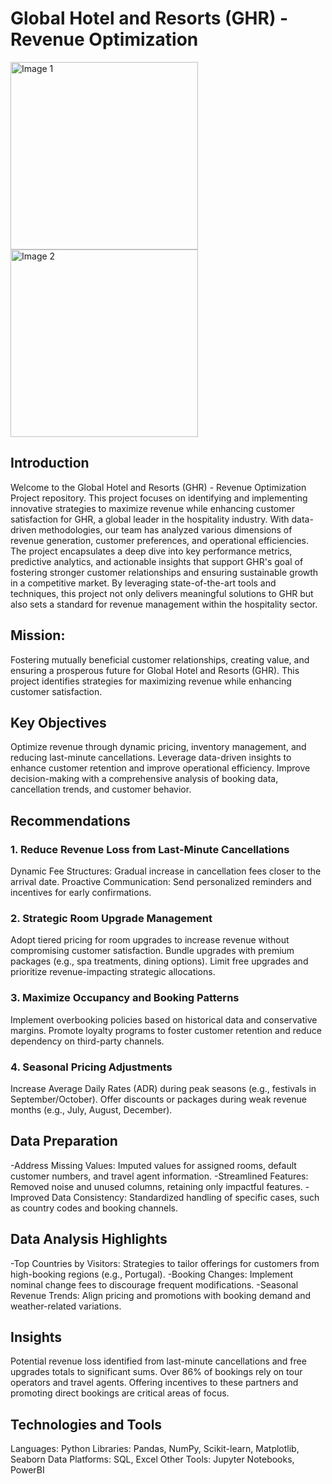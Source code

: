 # Global Hotel and Resorts (GHR) - Revenue Optimization
<img src="https://github.com/user-attachments/assets/a3ee7a07-1e07-4e97-b2f6-7b1172556cc3" alt="Image 1" width="300">
<img src="https://github.com/user-attachments/assets/0fc36d36-973c-4245-86c8-ea750570b447" alt="Image 2" width="300">

## Introduction
Welcome to the Global Hotel and Resorts (GHR) - Revenue Optimization Project repository. This project focuses on identifying and implementing innovative strategies to maximize revenue while enhancing customer satisfaction for GHR, a global leader in the hospitality industry. With data-driven methodologies, our team has analyzed various dimensions of revenue generation, customer preferences, and operational efficiencies. The project encapsulates a deep dive into key performance metrics, predictive analytics, and actionable insights that support GHR's goal of fostering stronger customer relationships and ensuring sustainable growth in a competitive market. By leveraging state-of-the-art tools and techniques, this project not only delivers meaningful solutions to GHR but also sets a standard for revenue management within the hospitality sector.

## Mission:
Fostering mutually beneficial customer relationships, creating value, and ensuring a prosperous future for Global Hotel and Resorts (GHR). This project identifies strategies for maximizing revenue while enhancing customer satisfaction.

## Key Objectives
Optimize revenue through dynamic pricing, inventory management, and reducing last-minute cancellations.
Leverage data-driven insights to enhance customer retention and improve operational efficiency.
Improve decision-making with a comprehensive analysis of booking data, cancellation trends, and customer behavior.

## Recommendations
### 1. Reduce Revenue Loss from Last-Minute Cancellations
Dynamic Fee Structures: Gradual increase in cancellation fees closer to the arrival date.
Proactive Communication: Send personalized reminders and incentives for early confirmations.
### 2. Strategic Room Upgrade Management
Adopt tiered pricing for room upgrades to increase revenue without compromising customer satisfaction.
Bundle upgrades with premium packages (e.g., spa treatments, dining options).
Limit free upgrades and prioritize revenue-impacting strategic allocations.
### 3. Maximize Occupancy and Booking Patterns
Implement overbooking policies based on historical data and conservative margins.
Promote loyalty programs to foster customer retention and reduce dependency on third-party channels.
### 4. Seasonal Pricing Adjustments
Increase Average Daily Rates (ADR) during peak seasons (e.g., festivals in September/October).
Offer discounts or packages during weak revenue months (e.g., July, August, December).

## Data Preparation
-Address Missing Values: Imputed values for assigned rooms, default customer numbers, and travel agent information.
-Streamlined Features: Removed noise and unused columns, retaining only impactful features.
-Improved Data Consistency: Standardized handling of specific cases, such as country codes and booking channels.

## Data Analysis Highlights
-Top Countries by Visitors: Strategies to tailor offerings for customers from high-booking regions (e.g., Portugal).
-Booking Changes: Implement nominal change fees to discourage frequent modifications.
-Seasonal Revenue Trends: Align pricing and promotions with booking demand and weather-related variations.

## Insights
Potential revenue loss identified from last-minute cancellations and free upgrades totals to significant sums.
Over 86% of bookings rely on tour operators and travel agents. Offering incentives to these partners and promoting direct bookings are critical areas of focus.

## Technologies and Tools
Languages: Python
Libraries: Pandas, NumPy, Scikit-learn, Matplotlib, Seaborn
Data Platforms: SQL, Excel
Other Tools: Jupyter Notebooks, PowerBI
